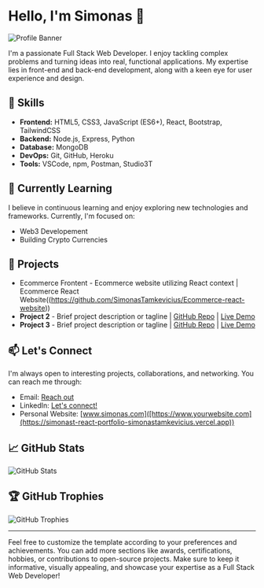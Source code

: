 # Hello, I'm Simonas 👋

![Profile Banner](https://your-image-link.com/banner.png)

I'm a passionate Full Stack Web Developer. I enjoy tackling complex problems and turning ideas into real, functional applications. My expertise lies in front-end and back-end development, along with a keen eye for user experience and design.

## 🚀 Skills

- **Frontend:** HTML5, CSS3, JavaScript (ES6+), React, Bootstrap, TailwindCSS
- **Backend:** Node.js, Express, Python
- **Database:** MongoDB
- **DevOps:** Git, GitHub, Heroku
- **Tools:** VSCode, npm, Postman, Studio3T

## 🌱 Currently Learning

I believe in continuous learning and enjoy exploring new technologies and frameworks. Currently, I'm focused on:

- Web3 Developement
- Building Crypto Currencies

## 📝 Projects

- Ecommerce Frontent - Ecommerce website utilizing React context | Ecommerce React Website((https://github.com/SimonasTamkevicius/Ecommerce-react-website))
- **Project 2** - Brief project description or tagline | [GitHub Repo](link-to-repo) | [Live Demo](link-to-demo)
- **Project 3** - Brief project description or tagline | [GitHub Repo](link-to-repo) | [Live Demo](link-to-demo)

## 📫 Let's Connect

I'm always open to interesting projects, collaborations, and networking. You can reach me through:

- Email: [Reach out](mailto:simonas.ta@icloud.com)
- LinkedIn: [Let's connect!](https://www.linkedin.com/in/simonas-ta?lipi=urn%3Ali%3Apage%3Ad_flagship3_profile_view_base_contact_details%3BBp4PMd%2FPSwqGeT8eWHz2mg%3D%3D)
- Personal Website: [www.simonas.com]([https://www.yourwebsite.com](https://simonast-react-portfolio-simonastamkevicius.vercel.app))

## 📈 GitHub Stats

![GitHub Stats](https://github-readme-stats.vercel.app/api?username=SimonasTamkevicius&show_icons=true&count_private=true)

## 🏆 GitHub Trophies

![GitHub Trophies](https://github-profile-trophy.vercel.app/?username=SimonasTamkevicius)

---

Feel free to customize the template according to your preferences and achievements. You can add more sections like awards, certifications, hobbies, or contributions to open-source projects. Make sure to keep it informative, visually appealing, and showcase your expertise as a Full Stack Web Developer!

<!--
**SimonasTamkevicius/SimonasTamkevicius** is a ✨ _special_ ✨ repository because its `README.md` (this file) appears on your GitHub profile.

Here are some ideas to get you started:

- 🔭 I’m currently working on ...
- 🌱 I’m currently learning ...
- 👯 I’m looking to collaborate on ...
- 🤔 I’m looking for help with ...
- 💬 Ask me about ...
- 📫 How to reach me: ...
- 😄 Pronouns: ...
- ⚡ Fun fact: ...
-->

